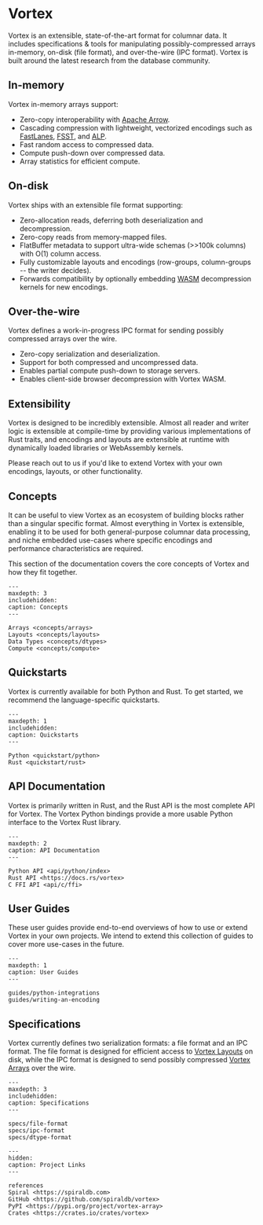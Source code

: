 # Vortex

Vortex is an extensible, state-of-the-art format for columnar data. It includes
specifications & tools for manipulating possibly-compressed arrays in-memory,
on-disk (file format), and over-the-wire (IPC format). Vortex is built around the
latest research from the database community.

## In-memory

Vortex in-memory arrays support:

* Zero-copy interoperability with [Apache Arrow](https://arrow.apache.org).
* Cascading compression with lightweight, vectorized encodings such as
  [FastLanes](https://github.com/spiraldb/fastlanes),
  [FSST](https://github.com/spiraldb/fsst),
  and [ALP](https://github.com/spiraldb/alp).
* Fast random access to compressed data.
* Compute push-down over compressed data.
* Array statistics for efficient compute.

## On-disk

Vortex ships with an extensible file format supporting:

* Zero-allocation reads, deferring both deserialization and decompression.
* Zero-copy reads from memory-mapped files.
* FlatBuffer metadata to support ultra-wide schemas (>>100k columns) with O(1) column access.
* Fully customizable layouts and encodings (row-groups, column-groups -- the writer decides).
* Forwards compatibility by optionally embedding [WASM](https://webassembly.org/) decompression kernels for new
  encodings.

## Over-the-wire

Vortex defines a work-in-progress IPC format for sending possibly compressed arrays over the wire.

* Zero-copy serialization and deserialization.
* Support for both compressed and uncompressed data.
* Enables partial compute push-down to storage servers.
* Enables client-side browser decompression with Vortex WASM.

## Extensibility

Vortex is designed to be incredibly extensible. Almost all reader and writer logic is extensible at compile-time
by providing various implementations of Rust traits, and encodings and layouts are extensible at runtime with
dynamically loaded libraries or WebAssembly kernels.

Please reach out to us if you'd like to extend Vortex with your own encodings, layouts, or other functionality.

## Concepts

It can be useful to view Vortex as an ecosystem of building blocks rather than a singular specific format. Almost
everything in Vortex is extensible, enabling it to be used for both general-purpose columnar data processing, and niche
embedded use-cases where specific encodings and performance characteristics are required.

This section of the documentation covers the core concepts of Vortex and how they fit together.

```{toctree}
---
maxdepth: 3
includehidden:
caption: Concepts
---

Arrays <concepts/arrays>
Layouts <concepts/layouts>
Data Types <concepts/dtypes>
Compute <concepts/compute>
```

## Quickstarts

Vortex is currently available for both Python and Rust. To get started, we recommend the language-specific quickstarts.

```{toctree}
---
maxdepth: 1
includehidden:
caption: Quickstarts
---

Python <quickstart/python>
Rust <quickstart/rust>
```

## API Documentation

Vortex is primarily written in Rust, and the Rust API is the most complete API for Vortex.
The Vortex Python bindings provide a more usable Python interface to the Vortex Rust library.

```{toctree}
---
maxdepth: 2
caption: API Documentation
---

Python API <api/python/index>
Rust API <https://docs.rs/vortex>
C FFI API <api/c/ffi>
```

## User Guides

These user guides provide end-to-end overviews of how to use or extend Vortex
in your own projects. We intend to extend this collection of guides to cover more
use-cases in the future.

```{toctree}
---
maxdepth: 1
caption: User Guides
---

guides/python-integrations
guides/writing-an-encoding
```

## Specifications

Vortex currently defines two serialization formats: a file format and an IPC format. The file format is designed for
efficient access to [Vortex Layouts](/concepts/layouts) on disk, while the IPC format is designed to send
possibly compressed [Vortex Arrays](/concepts/arrays) over the wire.

```{toctree}
---
maxdepth: 3
includehidden:
caption: Specifications
---

specs/file-format
specs/ipc-format
specs/dtype-format
```

```{toctree}
---
hidden:
caption: Project Links
---

references
Spiral <https://spiraldb.com>
GitHub <https://github.com/spiraldb/vortex>
PyPI <https://pypi.org/project/vortex-array>
Crates <https://crates.io/crates/vortex>
```
